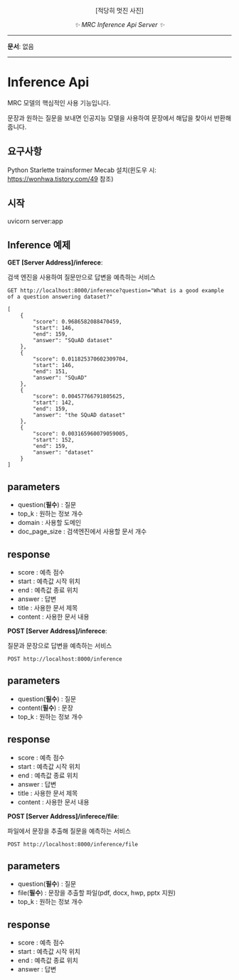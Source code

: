 <p align="center">
  [적당히 멋진 사진]
  <!-- <a href="?"><img width="420px" src="?" alt='?'></a> -->
</p>
<p align="center">
    <em>✨ MRC Inference Api Server ✨</em>
</p>
</p>

---

**문서**: 없음

---

# Inference Api

MRC 모델의 핵심적인 사용 기능입니다.

문장과 원하는 질문을 보내면 인공지능 모델을 사용하여 문장에서 해답을 찾아서 반환해 줍니다.

## 요구사항

Python
Starlette
trainsformer
Mecab 설치(윈도우 시: https://wonhwa.tistory.com/49 참조)

## 시작

uvicorn server:app

## Inference 예제

**GET [Server Address]/inferece**:

검색 엔진을 사용하여 질문만으로 답변을 예측하는 서비스

```shell
GET http://localhost:8000/inference?question="What is a good example of a question answering dataset?"
```

```shell
[
    {
        "score": 0.9686582088470459,
        "start": 146,
        "end": 159,
        "answer": "SQuAD dataset"
    },
    {
        "score": 0.011825370602309704,
        "start": 146,
        "end": 151,
        "answer": "SQuAD"
    },
    {
        "score": 0.00457766791805625,
        "start": 142,
        "end": 159,
        "answer": "the SQuAD dataset"
    },
    {
        "score": 0.003165960079059005,
        "start": 152,
        "end": 159,
        "answer": "dataset"
    }
]
```

parameters
---

* question(**필수**) :  질문
* top_k : 원하는 정보 개수
* domain : 사용할 도메인 
* doc_page_size : 검색엔진에서 사용할 문서 개수

response
---

* score : 예측 점수
* start : 예측값 시작 위치
* end : 예측값 종료 위치
* answer : 답변
* title : 사용한 문서 제목
* content : 사용한 문서 내용

**POST [Server Address]/inferece**:

질문과 문장으로 답변을 예측하는 서비스

```shell
POST http://localhost:8000/inference
```

parameters
---

* question(**필수**) :  질문
* content(**필수**) : 문장
* top_k : 원하는 정보 개수

response
---

* score : 예측 점수
* start : 예측값 시작 위치
* end : 예측값 종료 위치
* answer : 답변
* title : 사용한 문서 제목
* content : 사용한 문서 내용

**POST [Server Address]/inferece/file**:

파일에서 문장을 추출해 질문을 예측하는 서비스

```shell
POST http://localhost:8000/inference/file
```

parameters
---

* question(**필수**) :  질문
* file(**필수**) : 문장을 추출할 파일(pdf, docx, hwp, pptx 지원)
* top_k : 원하는 정보 개수


response
---

* score : 예측 점수
* start : 예측값 시작 위치
* end : 예측값 종료 위치
* answer : 답변